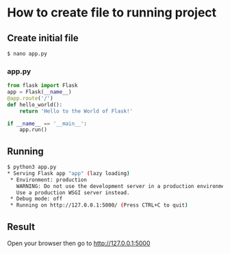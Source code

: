 # How to create file to running project

## Create initial file
```bash
$ nano app.py
```
### app.py
```python
from flask import Flask
app = Flask(__name__)
@app.route('/')
def hello_world():
    return 'Hello to the World of Flask!'

if __name__ == '__main__':
    app.run()
```

## Running
```bash
$ python3 app.py
* Serving Flask app "app" (lazy loading)
 * Environment: production
   WARNING: Do not use the development server in a production environment.
   Use a production WSGI server instead.
 * Debug mode: off
 * Running on http://127.0.0.1:5000/ (Press CTRL+C to quit)
```

## Result
Open your browser then go to http://127.0.0.1:5000